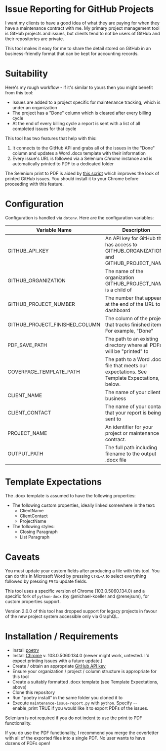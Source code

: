 # Issue Reporting for GitHub Projects

I want my clients to have a good idea of what they are paying for when they have a maintenance contract with me. My primary project management tool is GitHub projects and issues, but clients tend to not be users of GitHub and their repositories are private. 

This tool makes it easy for me to share the detail stored on GitHub in an business-friendly format that can be kept for accounting records.

# Suitability

Here's my rough workflow - if it's similar to yours then you might benefit from this tool:
- Issues are added to a project specific for maintenance tracking, which is under an organization
- The project has a "Done" column which is cleared after every billing cycle
- At the end of every billing cycle a report is sent with a list of all completed issues for that cycle

This tool has two features that help with this:
1. It connects to the GitHub API and grabs all of the issues in the "Done" column and updates a Word .docx template with their information
2. Every issue's URL is followed via a Selenium *Chrome* instance and is automatically printed to PDF to a dedicated folder

The Selenium print to PDF is aided by [this script](https://gist.github.com/gaute/1357711/1c19e061c66fab71337b5b9b51f82b5abfb97f46) which improves the look of printed GitHub issues. You should install it to your Chrome before proceeding with this feature.

# Configuration

Configuration is handled via `dotenv`. Here are the configuration variables:

| Variable Name | Description | 
|---------------|-------------|
| GITHUB_API_KEY | An API key for GitHub that has access to GITHUB_ORGANIZATION and GITHUB_PROJECT_NAME. |
| GITHUB_ORGANIZATION | The name of the organization GITHUB_PROJECT_NAME is a child of |
| GITHUB_PROJECT_NUMBER | The number that appears at the end of the URL to its dashboard | 
| GITHUB_PROJECT_FINISHED_COLUMN | The column of the project that tracks finished items. For example, "Done" |
| PDF_SAVE_PATH | The path to an existing directory where all PDFs will be "printed" to |
| COVERPAGE_TEMPLATE_PATH | The path to a Word .docx file that meets our expectations. See Template Expectations, below. | 
| CLIENT_NAME | The name of your client's business |
| CLIENT_CONTACT | The name of your contact that your report is being sent to | 
| PROJECT_NAME | An identifier for your project or maintenance contract. | 
| OUTPUT_PATH | The full path including filename to the output .docx file |

# Template Expectations

The .docx template is assumed to have the following properties:

* The following custom properties, ideally linked somewhere in the text:
    * ClientName
    * ClientContact
    * ProjectName
* The following styles:
    * Closing Paragraph
    * List Paragraph

# Caveats

You must update your custom fields after producing a file with this tool. You can do this in Microsoft Word by pressing `CTRL+A` to select everything followed by pressing `F9` to update fields.

This tool uses a specific version of Chrome (103.0.5060.134.0) and a specific fork of `python-docx` (by @michael-koeller and @renejsum), for custom properties support.

Version 2.0.0 of this tool has dropped support for legacy projects in favour of the new project system accessible only via GraphQL. 

# Installation / Requirements

* Install [poetry](https://python-poetry.org/)
* Install [Chrome](https://www.google.com/intl/en_us/chrome/) v. 103.0.5060.134.0 (newer might work, untested. I'd expect printing issues with a future update.)
* Create / obtain an appropriate [GitHub API key](https://github.com/settings/tokens)
* Ensure your organization / project / column structure is appropriate for this tool
* Create a suitably formatted .docx template (see Template Expectations, above)
* Clone this repository
* Run "poetry install" in the same folder you cloned it to
* Execute `maintenance-issue-report.py` with `python`. Specify --enable_print TRUE if you would like it to export PDFs of the issues.

Selenium is not required if you do not indent to use the print to PDF functionality. 

If you do use the PDF functionality, I recommend you merge the coverletter with all of the exported files into a single PDF. No user wants to have dozens of PDFs open!

